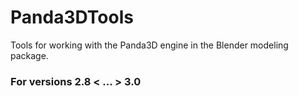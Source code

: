 # Panda3DTools
Tools for working with the Panda3D engine in the Blender modeling package.

### For versions 2.8 < ... > 3.0
